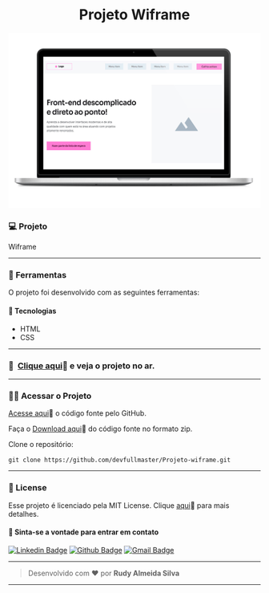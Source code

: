 <h1 align="center" id="topo">Projeto Wiframe</h1>

<div align="center">
<img width='600px' src="./img/mockup-wiframe.png" width="35px"/>
</div>


### 💻 Projeto

Wiframe

---

### 🔧 Ferramentas

O projeto foi desenvolvido com as seguintes ferramentas:

#### 🧪 Tecnologias

- HTML
- CSS

---

### 🚀 ​ [Clique aqui](https://projeto-wiframe.vercel.app)🔗 e veja o projeto no ar.

---

### ​👷‍♂️​ Acessar o Projeto

<a href="https://github.com/devfullmaster/Projeto-wiframe/tree/master">Acesse aqui</a>🔗 o código fonte pelo GitHub.

Faça o <a href="https://github.com/devfullmaster/Projeto-wiframe/archive/refs/heads/master.zip">Download aqui</a>🔗 do código fonte no formato zip.

Clone o repositório:

```
git clone https://github.com/devfullmaster/Projeto-wiframe.git
```

---

### 📝 License

Esse projeto é licenciado pela MIT License. Clique [aqui](https://pt.wikipedia.org/wiki/Licen%C3%A7a_MIT)🔗 para mais detalhes.


#### 💬 Sinta-se a vontade para entrar em contato

[![Linkedin Badge](https://img.shields.io/badge/LinkedIn-0077B5?style=for-the-badge&logo=linkedin&logoColor=white)](https://www.linkedin.com/in/devfullmaster/ ) [![Github Badge](https://img.shields.io/badge/GitHub-100000?style=for-the-badge&logo=github&logoColor=white)](https://github.com/devfullmaster) [![Gmail Badge](https://img.shields.io/badge/Gmail-D14836?style=for-the-badge&logo=gmail&logoColor=white)](mailto:contato@devfullmaster.dev)

---

> Desenvolvido com ❤️ por **Rudy Almeida Silva**

---